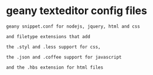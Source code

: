 
geany texteditor config files
=============================           

	geany snippet.conf for nodejs, jquery, html and css

	and filetype extensions that add 

	the .styl and .less support for css,

	the .json and .coffee support for javascript

	and the .hbs extension for html files  


